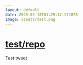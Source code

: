 ```yaml
---
layout: default
date: 2025-02-18T01:29:12.271878
image: assets/test.png
---
```


# [test/repo](https://github.com/test/repo)

Test tweet
